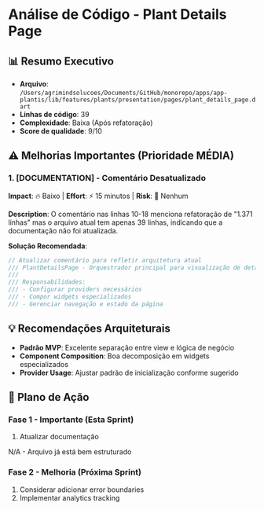 # Análise de Código - Plant Details Page

## 📊 Resumo Executivo
- **Arquivo**: `/Users/agrimindsolucoes/Documents/GitHub/monorepo/apps/app-plantis/lib/features/plants/presentation/pages/plant_details_page.dart`
- **Linhas de código**: 39
- **Complexidade**: Baixa (Após refatoração)
- **Score de qualidade**: 9/10

## ⚠️ Melhorias Importantes (Prioridade MÉDIA)

### 1. [DOCUMENTATION] - Comentário Desatualizado
**Impact**: 🔥 Baixo | **Effort**: ⚡ 15 minutos | **Risk**: 🚨 Nenhum

**Description**: O comentário nas linhas 10-18 menciona refatoração de "1.371 linhas" mas o arquivo atual tem apenas 39 linhas, indicando que a documentação não foi atualizada.

**Solução Recomendada**:
```dart
// Atualizar comentário para refletir arquitetura atual
/// PlantDetailsPage - Orquestrador principal para visualização de detalhes de plantas
/// 
/// Responsabilidades:
/// - Configurar providers necessários
/// - Compor widgets especializados
/// - Gerenciar navegação e estado da página
```

## 💡 Recomendações Arquiteturais
- **Padrão MVP**: Excelente separação entre view e lógica de negócio
- **Component Composition**: Boa decomposição em widgets especializados
- **Provider Usage**: Ajustar padrão de inicialização conforme sugerido

## 🔧 Plano de Ação
### Fase 1 - Importante (Esta Sprint)  
1. Atualizar documentação

N/A - Arquivo já está bem estruturado

### Fase 2 - Melhoria (Próxima Sprint)
1. Considerar adicionar error boundaries
2. Implementar analytics tracking